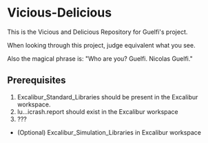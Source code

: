 Vicious-Delicious
=================

This is the Vicious and Delicious Repository for Guelfi's project.

When looking through this project, judge equivalent what you see.

Also the magical phrase is: "Who are you? Guelfi. Nicolas Guelfi."

## Prerequisites

1. Excalibur_Standard_Libraries should be present in the Excalibur workspace.
2. lu...icrash.report should exist in the Excalibur workspace
3. ???
* (Optional) Excalibur_Simulation_Libraries in Excalibur workspace
